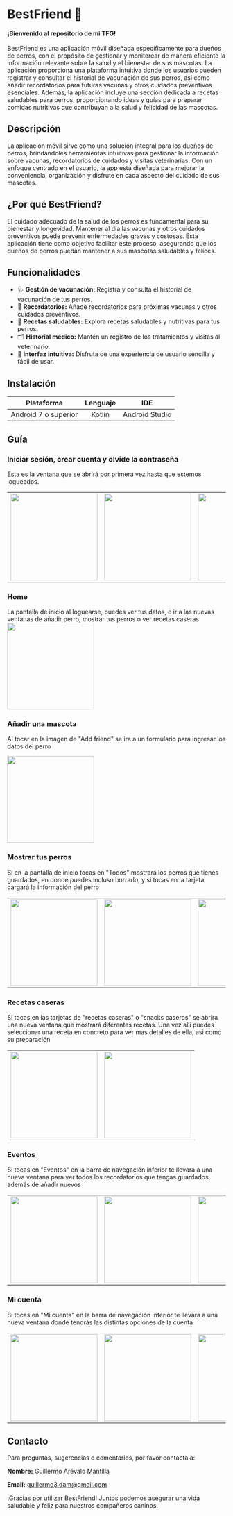 # BestFriend  🐶

<strong>¡Bienvenido al repositorio de mi TFG!</strong></br></br>
BestFriend es una aplicación móvil diseñada específicamente para dueños de perros, con el propósito de gestionar y monitorear de manera eficiente la información relevante sobre la salud y el bienestar de sus mascotas. La aplicación proporciona una plataforma intuitiva donde los usuarios pueden registrar y consultar el historial de vacunación de sus perros, así como añadir recordatorios para futuras vacunas y otros cuidados preventivos esenciales. Además, la aplicación incluye una sección dedicada a recetas saludables para perros, proporcionando ideas y guías para preparar comidas nutritivas que contribuyan a la salud y felicidad de las mascotas.

## Descripción
La aplicación móvil sirve como una solución integral para los dueños de perros, brindándoles herramientas intuitivas para gestionar la información sobre vacunas, recordatorios de cuidados y visitas veterinarias. Con un enfoque centrado en el usuario, la app está diseñada para mejorar la conveniencia, organización y disfrute en cada aspecto del cuidado de sus mascotas.


## ¿Por qué BestFriend?

El cuidado adecuado de la salud de los perros es fundamental para su bienestar y longevidad. Mantener al día las vacunas y otros cuidados preventivos puede prevenir enfermedades graves y costosas. Esta aplicación tiene como objetivo facilitar este proceso, asegurando que los dueños de perros puedan mantener a sus mascotas saludables y felices.

## Funcionalidades

- 🩺 **Gestión de vacunación:** Registra y consulta el historial de vacunación de tus perros.
- 🔔 **Recordatorios:** Añade recordatorios para próximas vacunas y otros cuidados preventivos.
- 🍲 **Recetas saludables:** Explora recetas saludables y nutritivas para tus perros.
- 🗂️ **Historial médico:** Mantén un registro de los tratamientos y visitas al veterinario.
- 📱 **Interfaz intuitiva:** Disfruta de una experiencia de usuario sencilla y fácil de usar.

## Instalación
|Plataforma|Lenguaje|IDE|
|:----------:|:--------:|:---:|
|Android 7 o superior|Kotlin|Android Studio|

## Guía

### Iniciar sesión, crear cuenta y olvide la contraseña
Esta es la ventana que se abrirá por primera vez hasta que estemos logueados.

<table>
  <tr>
    <td><img src="https://github.com/Guillermo3dam/TFG/blob/main/Pictures/Screenshot_2024-05-31-20-53-30-01_049f942ca4f498752107dea9a240c17e.jpg" width="200" /></td>
    <td><img src="https://github.com/Guillermo3dam/TFG/blob/main/Pictures/Screenshot_2024-05-31-20-53-36-71_049f942ca4f498752107dea9a240c17e.jpg" width="200" /></td>
    <td><img src="https://github.com/Guillermo3dam/TFG/blob/main/Pictures/Screenshot_2024-05-31-20-55-07-29_049f942ca4f498752107dea9a240c17e.jpg" width="200" /></td>
  </tr>
</table>

### Home
La pantalla de inicio al loguearse, puedes ver tus datos, e ir a las nuevas ventanas de añadir perro, mostrar tus perros o ver recetas caseras </br>
<img src="https://github.com/Guillermo3dam/TFG/blob/main/Pictures/Screenshot_2024-05-31-20-55-22-93_049f942ca4f498752107dea9a240c17e.jpg" width="200" />

### Añadir una mascota
Al tocar en la imagen de "Add friend" se ira a un formulario para ingresar los datos del perro

<img src="https://github.com/Guillermo3dam/TFG/blob/main/Pictures/Screenshot_2024-05-31-20-56-20-69_049f942ca4f498752107dea9a240c17e.jpg" width="200" />

### Mostrar tus perros
Si en la pantalla de inicio tocas en "Todos" mostrará los perros que tienes guardados, en donde puedes incluso borrarlo, y si tocas en la tarjeta cargará la información del perro


<table>
  <tr>
    <td><img src="https://github.com/Guillermo3dam/TFG/blob/main/Pictures/Screenshot_2024-05-31-20-57-15-33_049f942ca4f498752107dea9a240c17e.jpg" width="200" /></td>
    <td><img src="https://github.com/Guillermo3dam/TFG/blob/main/Pictures/Screenshot_2024-05-31-20-58-54-20_049f942ca4f498752107dea9a240c17e.jpg" width="200" /></td>
    <td><img src="https://github.com/Guillermo3dam/TFG/blob/main/Pictures/Screenshot_2024-05-31-20-57-18-27_049f942ca4f498752107dea9a240c17e.jpg" width="200" /></td>
  </tr>
</table>

### Recetas caseras
Si tocas en las tarjetas de "recetas caseras" o "snacks caseros" se abrira una nueva ventana que mostrará diferentes recetas. Una vez alli puedes seleccionar una receta en concreto para ver mas detalles de ella, asi como su preparación
<table>
  <tr>
    <td><img src="https://github.com/Guillermo3dam/TFG/blob/main/Pictures/Screenshot_2024-05-31-20-55-26-49_049f942ca4f498752107dea9a240c17e.jpg" width="200" /></td>
    <td><img src="https://github.com/Guillermo3dam/TFG/blob/main/Pictures/Screenshot_2024-05-31-20-56-11-43_049f942ca4f498752107dea9a240c17e.jpg" width="200" /></td>
  </tr>
</table>

### Eventos
Si tocas en "Eventos" en la barra de navegación inferior te llevara a una nueva ventana para ver todos los recordatorios que tengas guardados, además de añadir nuevos


<table>
  <tr>
    <td><img src="https://github.com/Guillermo3dam/TFG/blob/main/Pictures/Screenshot_2024-05-31-20-57-34-33_049f942ca4f498752107dea9a240c17e.jpg" width="200" /></td>
    <td><img src="https://github.com/Guillermo3dam/TFG/blob/main/Pictures/Screenshot_2024-05-31-20-57-45-26_049f942ca4f498752107dea9a240c17e.jpg" width="200" /></td>
    <td><img src="https://github.com/Guillermo3dam/TFG/blob/main/Pictures/Screenshot_2024-05-31-20-58-03-75_049f942ca4f498752107dea9a240c17e.jpg" width="200" /></td>
  </tr>
</table>

### Mi cuenta
Si tocas en "Mi cuenta" en la barra de navegación inferior te llevara a una nueva ventana donde tendrás las distintas opciones de la cuenta

<table>
  <tr>
    <td><img src="https://github.com/Guillermo3dam/TFG/blob/main/Pictures/Screenshot_2024-05-31-20-58-15-71_049f942ca4f498752107dea9a240c17e.jpg" width="200" /></td>
    <td><img src="https://github.com/Guillermo3dam/TFG/blob/main/Pictures/Screenshot_2024-05-31-20-58-18-73_049f942ca4f498752107dea9a240c17e.jpg" width="200" /></td>
    <td><img src="https://github.com/Guillermo3dam/TFG/blob/main/Pictures/Screenshot_2024-05-31-20-58-23-22_049f942ca4f498752107dea9a240c17e.jpg" width="200" /></td>
    <td><img src="https://github.com/Guillermo3dam/TFG/blob/main/Pictures/Screenshot_2024-05-31-20-58-26-61_049f942ca4f498752107dea9a240c17e.jpg" width="200" /></td>
  </tr>
</table>


## Contacto
Para preguntas, sugerencias o comentarios, por favor contacta a:

**Nombre:** Guillermo Arévalo Mantilla

**Email:** guillermo3.dam@gmail.com

¡Gracias por utilizar BestFriend! Juntos podemos asegurar una vida saludable y feliz para nuestros compañeros caninos.
